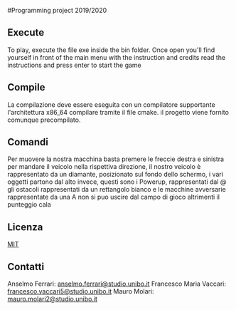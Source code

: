 #Programming project 2019/2020

## Execute
To play, execute the file exe inside the bin folder. 
Once open you'll find yourself in front of the main menu with the instruction and credits
read the instructions and press enter to start the game 

## Compile
La compilazione deve essere eseguita con un compilatore supportante l'architettura x86_64
compilare tramite il file cmake.
il progetto viene fornito comunque precompilato.

## Comandi
Per muovere la nostra macchina basta premere le freccie destra e sinistra per mandare il veicolo
nella rispettiva direzione, il nostro veicolo è rappresentato da un diamante, posizionato sul fondo
dello schermo, i vari oggetti partono dal alto invece, questi sono i Powerup, rappresentati dal @ 
gli ostacoli rappresentati da un rettangolo bianco e le macchine avversarie rappresentate da una A
non si puo uscire dal campo di gioco altrimenti il punteggio cala

## Licenza
[MIT](https://choosealicense.com/licenses/mit/)

## Contatti
Anselmo Ferrari: anselmo.ferrari@studio.unibo.it
Francesco Maria Vaccari: francesco.vaccari5@studio.unibo.it
Mauro Molari: mauro.molari2@studio.unibo.it
